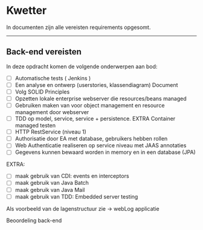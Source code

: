 
# Kwetter

In documenten zijn alle vereisten requirements opgesomt.

---
## Back-end vereisten

In deze opdracht komen de volgende onderwerpen aan bod:

- [ ] Automatische tests ( Jenkins )
- [ ] Een analyse en ontwerp (userstories, klassendiagram) Document
- [ ] Volg SOLID Principles
- [ ] Opzetten lokale enterprise webserver die resources/beans managed
- [ ] Gebruiken maken van voor object management en resource management door webserver
- [ ] TDD op model, service, service + persistence. EXTRA Container managed testen
- [ ] HTTP RestService (niveau 1)
- [ ] Authorisatie door EA met database, gebruikers hebben rollen
- [ ] Web Authenticatie realiseren op service niveau met JAAS annotaties
- [ ] Gegevens kunnen bewaard worden in memory en in een database (JPA)

EXTRA:
- [ ] maak gebruik van CDI: events en interceptors
- [ ] maak gebruik van Java Batch
- [ ] maak gebruik van Java Mail
- [ ] maak gebruik van TDD: Embedded server testing

Als voorbeeld van de lagenstructuur zie -> webLog applicatie

Beoordeling back-end
